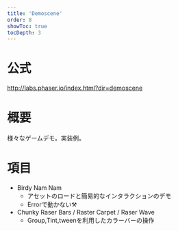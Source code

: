 ```yaml
---
title: 'Demoscene'
order: 8
showToc: true
tocDepth: 3
---
```


# 公式

http://labs.phaser.io/index.html?dir=demoscene

# 概要
様々なゲームデモ。実装例。

# 項目
- Birdy Nam Nam
  - アセットのロードと簡易的なインタラクションのデモ
  - Errorで動かない:hammer_and_pick:
- Chunky Raser Bars / Raster Carpet / Raser Wave
  - Group,Tint,tweenを利用したカラーバーの操作